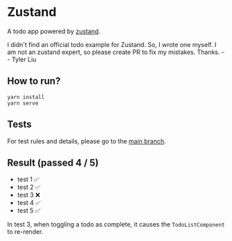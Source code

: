 # Zustand

A todo app powered by [zustand](https://github.com/pmndrs/zustand).

I didn't find an official todo example for Zustand. So, I wrote one myself.
I am not an zustand expert, so please create PR to fix my mistakes. Thanks. -- Tyler Liu

## How to run?

```
yarn install
yarn serve
```

## Tests

For test rules and details, please go to the <a href="https://github.com/tylerlong/todo-state-management" target="_blank">main branch</a>.

## Result (passed 4 / 5)

- test 1 ✅
- test 2 ✅
- test 3 ❌
- test 4 ✅
- test 5 ✅

In test 3, when toggling a todo as complete, it causes the `TodoListComponent` to re-render.
